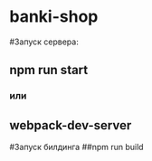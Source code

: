 
# banki-shop

#Запуск сервера:
## npm run start
### или
## webpack-dev-server

#Запуск билдинга
##npm run build
